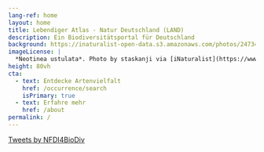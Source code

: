 ```yaml
---
lang-ref: home
layout: home
title: Lebendiger Atlas - Natur Deutschland (LAND)
description: Ein Biodiversitätsportal für Deutschland
background: https://inaturalist-open-data.s3.amazonaws.com/photos/247342324/original.jpeg
imageLicense: |
  *Neotinea ustulata*. Photo by staskanji via [iNaturalist](https://www.inaturalist.org/observations/144145779)
height: 80vh
cta:
  - text: Entdecke Artenvielfalt
    href: /occurrence/search
    isPrimary: true
  - text: Erfahre mehr
    href: /about
permalink: /
---
```



<a class="twitter-timeline" href="https://twitter.com/NFDI4BioDiv?ref_src=twsrc%5Etfw">Tweets by NFDI4BioDiv</a> <script async src="https://platform.twitter.com/widgets.js" charset="utf-8"></script> 
